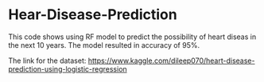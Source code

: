 # Hear-Disease-Prediction

This code shows using RF model to predict the possibility of heart diseas in the next 10 years.
The model resulted in accuracy of 95%.

The link for the dataset: https://www.kaggle.com/dileep070/heart-disease-prediction-using-logistic-regression

